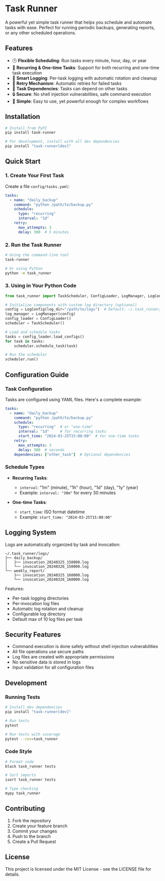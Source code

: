 # Task Runner

A powerful yet simple task runner that helps you schedule and automate tasks with ease. Perfect for running periodic backups, generating reports, or any other scheduled operations.

## Features

- 🕒 **Flexible Scheduling**: Run tasks every minute, hour, day, or year
- 🔄 **Recurring & One-time Tasks**: Support for both recurring and one-time task execution
- 📝 **Smart Logging**: Per-task logging with automatic rotation and cleanup
- 🔄 **Retry Mechanism**: Automatic retries for failed tasks
- 🔗 **Task Dependencies**: Tasks can depend on other tasks
- 🔒 **Secure**: No shell injection vulnerabilities, safe command execution
- 🎯 **Simple**: Easy to use, yet powerful enough for complex workflows

## Installation

```bash
# Install from PyPI
pip install task-runner

# For development, install with all dev dependencies
pip install "task-runner[dev]"
```

## Quick Start

### 1. Create Your First Task

Create a file `config/tasks.yaml`:

```yaml
tasks:
  - name: "daily_backup"
    command: "python /path/to/backup.py"
    schedule:
      type: "recurring"
      interval: "1d"
    retry:
      max_attempts: 3
      delay: 300  # 5 minutes
```

### 2. Run the Task Runner

```bash
# Using the command-line tool
task-runner

# Or using Python
python -m task_runner
```

### 3. Using in Your Python Code

```python
from task_runner import TaskScheduler, ConfigLoader, LogManager, LogConfig

# Initialize components with custom log directory (optional)
config = LogConfig(log_dir="/path/to/logs")  # Default: ~/.task_runner/logs
log_manager = LogManager(config)
config_loader = ConfigLoader()
scheduler = TaskScheduler()

# Load and schedule tasks
tasks = config_loader.load_configs()
for task in tasks:
    scheduler.schedule_task(task)

# Run the scheduler
scheduler.run()
```

## Configuration Guide

### Task Configuration

Tasks are configured using YAML files. Here's a complete example:

```yaml
tasks:
  - name: "daily_backup"
    command: "python /path/to/backup.py"
    schedule:
      type: "recurring"  # or "one-time"
      interval: "1d"     # for recurring tasks
      start_time: "2024-03-25T15:00:00"  # for one-time tasks
    retry:
      max_attempts: 3
      delay: 300  # seconds
    dependencies: ["other_task"]  # Optional dependencies
```

### Schedule Types

- **Recurring Tasks**:
  - `interval`: "1m" (minute), "1h" (hour), "1d" (day), "1y" (year)
  - Example: `interval: "30m"` for every 30 minutes

- **One-time Tasks**:
  - `start_time`: ISO format datetime
  - Example: `start_time: "2024-03-25T15:00:00"`

## Logging System

Logs are automatically organized by task and invocation:

```
~/.task_runner/logs/
├── daily_backup/
│   ├── invocation_20240325_150000.log
│   └── invocation_20240326_150000.log
└── weekly_report/
    ├── invocation_20240325_160000.log
    └── invocation_20240326_160000.log
```

Features:
- Per-task logging directories
- Per-invocation log files
- Automatic log rotation and cleanup
- Configurable log directory
- Default max of 10 log files per task

## Security Features

- Command execution is done safely without shell injection vulnerabilities
- All file operations use secure paths
- Log files are created with appropriate permissions
- No sensitive data is stored in logs
- Input validation for all configuration files

## Development

### Running Tests

```bash
# Install dev dependencies
pip install "task-runner[dev]"

# Run tests
pytest

# Run tests with coverage
pytest --cov=task_runner
```

### Code Style

```bash
# Format code
black task_runner tests

# Sort imports
isort task_runner tests

# Type checking
mypy task_runner
```

## Contributing

1. Fork the repository
2. Create your feature branch
3. Commit your changes
4. Push to the branch
5. Create a Pull Request

## License

This project is licensed under the MIT License - see the LICENSE file for details.
